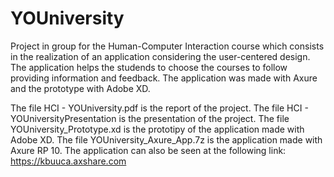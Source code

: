 # YOUniversity
Project in group for the Human-Computer Interaction course which consists in the realization of an application considering the user-centered design. The application helps the studends to choose the courses to follow providing information and feedback. The application was made with Axure and the prototype with Adobe XD.

The file HCI - YOUniversity.pdf is the report of the project.
The file HCI - YOUniversityPresentation is the presentation of the project.
The file YOUniversity_Prototype.xd is the prototipy of the application made with Adobe XD.
The file YOUniversity_Axure_App.7z is the application made with Axure RP 10. 
The application can also be seen at the following link: https://kbuuca.axshare.com
